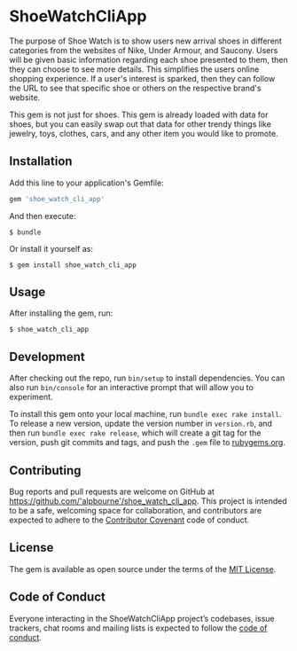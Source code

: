 # ShoeWatchCliApp

The purpose of Shoe Watch is to show users new arrival shoes in different categories from the websites of Nike, Under Armour, and Saucony. Users will be given basic information regarding each shoe presented to them, then they can choose to see more details. This simplifies the users online shopping experience. If a user's interest is sparked, then they can follow the URL to see that specific shoe or others on the respective brand's website.

This gem is not just for shoes. This gem is already loaded with data for shoes, but you can easily swap out that data for other trendy things like jewelry, toys, clothes, cars, and any other item you would like to promote.

## Installation

Add this line to your application's Gemfile:

```ruby
gem 'shoe_watch_cli_app'
```

And then execute:

    $ bundle

Or install it yourself as:

    $ gem install shoe_watch_cli_app

## Usage

After installing the gem, run:

    $ shoe_watch_cli_app

## Development

After checking out the repo, run `bin/setup` to install dependencies. You can also run `bin/console` for an interactive prompt that will allow you to experiment.

To install this gem onto your local machine, run `bundle exec rake install`. To release a new version, update the version number in `version.rb`, and then run `bundle exec rake release`, which will create a git tag for the version, push git commits and tags, and push the `.gem` file to [rubygems.org](https://rubygems.org).

## Contributing

Bug reports and pull requests are welcome on GitHub at https://github.com/'alpbourne'/shoe_watch_cli_app. This project is intended to be a safe, welcoming space for collaboration, and contributors are expected to adhere to the [Contributor Covenant](http://contributor-covenant.org) code of conduct.

## License

The gem is available as open source under the terms of the [MIT License](http://opensource.org/licenses/MIT).

## Code of Conduct

Everyone interacting in the ShoeWatchCliApp project’s codebases, issue trackers, chat rooms and mailing lists is expected to follow the [code of conduct](https://github.com/'alpbourne'/shoe_watch_cli_app/blob/master/CODE_OF_CONDUCT.md).

